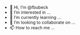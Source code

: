 - 👋 Hi, I’m @fbubeck
- 👀 I’m interested in ...
- 🌱 I’m currently learning ...
- 💞️ I’m looking to collaborate on ...
- 📫 How to reach me ...

<!---
fbubeck/fbubeck is a ✨ special ✨ repository because its `README.md` (this file) appears on your GitHub profile.
You can click the Preview link to take a look at your changes.
--->
